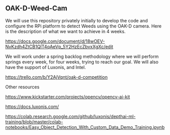 ## OAK-D-Weed-Cam

We will use this repository privately initially to develop the code and configure the RPi platform to detect Weeds using the OAK-D camera. Here is the description of what we want to achieve in 4 weeks. 

https://docs.google.com/document/d/18wOEV-NvKzdh4ZtCB1QlT4qAeVp_5Y2HzEcZbvxXgXc/edit

We will work under a spring backlog methodology where we will perform springs every week, for four weeks, trying to reach our goal. We will also have the support of Luxonis, and Intel.

https://trello.com/b/Y2AjVqnt/oak-d-competition

Other resources

https://www.kickstarter.com/projects/opencv/opencv-ai-kit

https://docs.luxonis.com/

https://colab.research.google.com/github/luxonis/depthai-ml-training/blob/master/colab-notebooks/Easy_Object_Detection_With_Custom_Data_Demo_Training.ipynb



